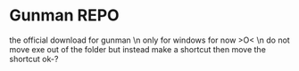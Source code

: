 # Gunman REPO

the official download for gunman \n
only for windows for now >O< \n
do not move exe out of the folder but instead make a shortcut then move the shortcut ok-?
